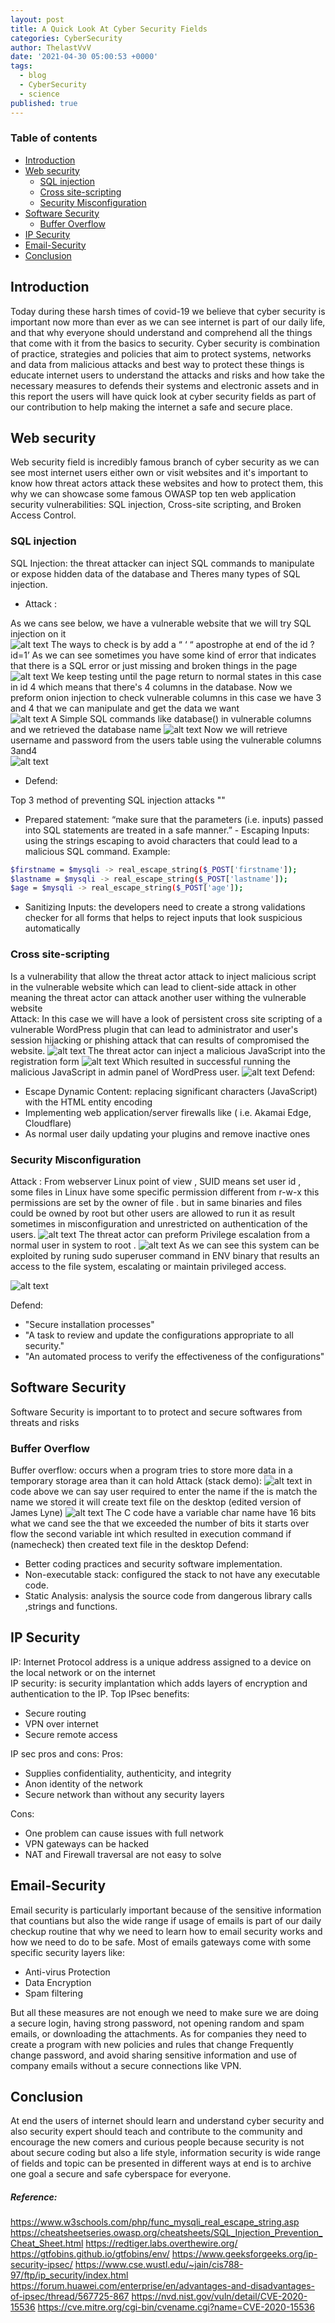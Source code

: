```yaml
---
layout: post
title: A Quick Look At Cyber Security Fields 
categories: CyberSecurity
author: ThelastVvV
date: '2021-04-30 05:00:53 +0000'
tags:
  - blog
  - CyberSecurity
  - science
published: true
---
```


### Table of contents

- [Introduction](#introduction)
- [Web security](#web-security)
  * [SQL injection](#sql-injection)
  * [Cross site-scripting](#cross-site-scripting)
  * [Security Misconfiguration](#security-misconfiguration)
- [Software Security](#software-security)
  * [Buffer Overflow](#buffer-overflow)
- [IP Security](#ip-security)
- [Email-Security](#email-security)
- [Conclusion](#conclusion)
<!-- toc -->
 



## Introduction
Today during these harsh times of covid-19 we believe that cyber security is important now more than ever as we can see internet is part of our daily life, and that why everyone should understand and comprehend all the things that come with it from the basics to security. 
Cyber security is combination of practice, strategies and policies that aim to protect systems, networks and data from malicious attacks and best way to protect these things is educate internet users to understand the attacks and risks and how take the necessary measures to defends their systems and electronic assets and in this report the users will have quick look at cyber security fields as part of our contribution to help making the internet a safe and secure place. 

## Web security
Web security field is incredibly famous branch of cyber security as we can see most internet users either own or visit websites and it's important to know how threat actors attack these websites and how to protect them, this why we can showcase some famous OWASP top ten web application security vulnerabilities: SQL injection, Cross-site scripting, and Broken Access Control. 

### SQL injection
 
 SQL Injection: the threat attacker can inject SQL commands to manipulate or expose hidden data of the database and Theres many types of  SQL injection.  
- Attack : 

As we cans see below, we have a vulnerable website   that we will try SQL injection on it  
![alt text](https://thelastvvv.github.io/images/posts/5/sql_1.png "sql1")
The ways to check is by add a “ ‘ “ apostrophe at end of the id  ?id=1’ 
As we can see sometimes  you have some kind of error that indicates that there is a SQL error or just missing and broken things in the page 
![alt text](https://thelastvvv.github.io/images/posts/5/sql_2.png "sql2")
We keep testing until the page return to normal states in this case in id 4 which means that there's 4 columns in the database. Now we preform onion injection to check vulnerable columns in this case we have 3 and 4 that we can manipulate and get the data we want  
![alt text](https://thelastvvv.github.io/images/posts/5/sql_3.png "sql3")
A Simple SQL commands like database()  in vulnerable columns and we retrieved the database name 
![alt text](https://thelastvvv.github.io/images/posts/5/sql_4.png "sql4")
Now we will retrieve username and password from the users table  using the vulnerable columns 3and4  
![alt text](https://thelastvvv.github.io/images/posts/5/sql_5.png "sql5")

- Defend: 

Top 3 method of preventing SQL injection attacks ""

- Prepared statement: “make sure that the parameters (i.e. inputs) passed into SQL statements are treated in a safe manner.” - Escaping Inputs: using the strings escaping   to avoid characters that could lead to a malicious SQL command. 
Example: 
```sh
$firstname = $mysqli -> real_escape_string($_POST['firstname']); 
$lastname = $mysqli -> real_escape_string($_POST['lastname']); 
$age = $mysqli -> real_escape_string($_POST['age']); 
```

 - Sanitizing Inputs: the developers need to create a strong validations checker for all forms that helps to reject inputs that look suspicious automatically 


### Cross site-scripting
Is a vulnerability that allow the threat actor attack to inject malicious script in the vulnerable website which can lead to client-side attack in other meaning the threat actor can attack another user withing the vulnerable website   
Attack: 
In this case we will have a look of persistent cross site scripting of a vulnerable WordPress plugin that can lead to administrator and user's session hijacking or phishing attack that can results of compromised the website. 
![alt text](https://thelastvvv.github.io/images/posts/5/xss_1.png "xss1")
The threat actor can inject a malicious JavaScript into the registration form 
![alt text](https://thelastvvv.github.io/images/posts/5/xss_2.png "xss2")
Which resulted in successful running the malicious JavaScript in admin panel of WordPress user. 
![alt text](https://thelastvvv.github.io/images/posts/5/xss_3.png "xss3")
Defend:  
- Escape Dynamic Content: replacing significant characters (JavaScript) with the HTML entity encoding  
- Implementing  web application/server  firewalls like ( i.e. Akamai Edge, Cloudflare) 
- As normal user daily updating your plugins and remove inactive ones  

### Security Misconfiguration
Attack : 
From webserver Linux point of view , SUID means set user id , some files in Linux have some specific permission different from  r-w-x  this permissions are set by the owner of file . but in same binaries and files could be owned by root but other users are allowed to run it as result  sometimes in misconfiguration and unrestricted on authentication of the users. 
![alt text](https://thelastvvv.github.io/images/posts/5/sec_1.png "sec1")
The threat actor can preform Privilege escalation from a normal user in system to root . 
![alt text](https://thelastvvv.github.io/images/posts/5/sec_2.png "sec2")
As we can see  this system can be exploited by  runing sudo superuser command in ENV binary that results an access to the file system, escalating or maintain privileged access.
 
![alt text](https://thelastvvv.github.io/images/posts/5/sec_3.png "sec3")

Defend: 

- "Secure installation processes"
- "A task to review and update the configurations appropriate to all security."
- "An automated process to verify the effectiveness of the configurations"

## Software Security
Software Security is important to to protect and secure softwares from threats and risks
### Buffer Overflow
 Buffer overflow:  occurs when a program tries to store more data in a temporary storage area than it can hold 
Attack (stack demo): 
![alt text](https://thelastvvv.github.io/images/posts/5/buff_1.png "buffer")
in code above we can say user required to enter the name if the is match the name we stored it will create text file on the desktop (edited version of James Lyne)
![alt text](https://thelastvvv.github.io/images/posts/5/buff_2.png "buffer2")
The C code have a variable char name have 16 bits what we cand see the that we exceeded the number of bits it starts over flow the second variable int which resulted in execution command if (namecheck) then created text file in the desktop 
Defend: 
- Better coding practices and security software implementation. 
- Non-executable stack:  configured the stack to not have any executable code. 
- Static Analysis:  analysis the source code from dangerous library calls ,strings and functions.

## IP Security
IP: Internet Protocol address is a unique address assigned to a device on the local network or on the internet  
IP security: is security implantation which adds layers of encryption and authentication to the IP. 
Top IPsec benefits: 
- Secure routing 
- VPN over internet  
- Secure remote access 

IP sec pros and cons: 
Pros: 

- Supplies confidentiality, authenticity, and integrity 
- Anon identity of the network 
- Secure network than without any security layers 

Cons: 

- One problem can cause issues with full network 
- VPN gateways can be hacked 
- NAT and Firewall traversal are not easy to solve

## Email-Security
 Email security is particularly important because of the sensitive information that countians but also the wide range if usage of emails is part of our daily checkup routine that why we need to learn how to email security works and how we need to do to be safe. 
Most of emails gateways come with some specific security layers like: 
- Anti-virus Protection 
- Data Encryption 
- Spam filtering 

But all these measures are not enough we need to make sure we are doing a secure login, having strong password, not opening random and spam emails, or downloading the attachments. As for companies they need to create a program with new policies and rules that change Frequently change password, and avoid sharing sensitive information and use of company emails without a secure connections like VPN. 
## Conclusion
 At end the users of internet should learn and understand cyber security and also security expert should teach and contribute to the community and encourage the new comers and curious people because security is not about secure coding but also a life style, information security is wide range of fields and topic can be presented in different ways at end is to archive one goal a secure and safe cyberspace for everyone.
 
 
##### Reference:
https://www.w3schools.com/php/func_mysqli_real_escape_string.asp
https://cheatsheetseries.owasp.org/cheatsheets/SQL_Injection_Prevention_Cheat_Sheet.html
https://redtiger.labs.overthewire.org/
https://gtfobins.github.io/gtfobins/env/
https://www.geeksforgeeks.org/ip-security-ipsec/
https://www.cse.wustl.edu/~jain/cis788-97/ftp/ip_security/index.html
https://forum.huawei.com/enterprise/en/advantages-and-disadvantages-of-ipsec/thread/567725-867
https://nvd.nist.gov/vuln/detail/CVE-2020-15536
https://cve.mitre.org/cgi-bin/cvename.cgi?name=CVE-2020-15536









